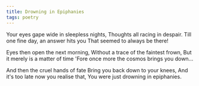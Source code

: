 ```yaml
---
title: Drowning in Epiphanies
tags: poetry
---
```

Your eyes gape wide in sleepless nights,
Thoughts all racing in despair.
Till one fine day, an answer hits you
That seemed to always be there!

Eyes then open the next morning, 
Without a trace of the faintest frown,
But it merely is a matter of time
'Fore once more the cosmos brings you down...

And then the cruel hands of fate
Bring you back down to your knees,
And it's too late now you realise that,
You were just drowning in epiphanies.